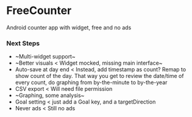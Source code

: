 # FreeCounter
Android counter app with widget, free and no ads

### Next Steps
 - ~Multi-widget support~
 - ~Better visuals < Widget mocked, missing main interface~
 - Auto-save at day end < Instead, add timestamp as count? Remap to show count of the day. That way you get to review the date/time of every count, do graphing from by-the-minute to by-the-year
 - CSV export < Will need file permission
 - ~Graphing, some analysis~
 - Goal setting < just add a Goal key, and a targetDirection
 - Never ads < Still no ads

